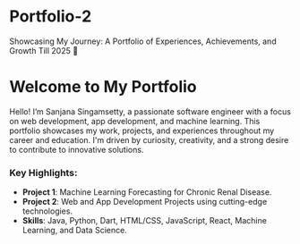 # Portfolio-2
Showcasing My Journey: A Portfolio of Experiences, Achievements, and Growth Till 2025 🚀
# Welcome to My Portfolio

Hello! I’m Sanjana Singamsetty, a passionate software engineer with a focus on web development, app development, and machine learning. This portfolio showcases my work, projects, and experiences throughout my career and education. I'm driven by curiosity, creativity, and a strong desire to contribute to innovative solutions.

### Key Highlights:
- **Project 1**: Machine Learning Forecasting for Chronic Renal Disease.
- **Project 2**: Web and App Development Projects using cutting-edge technologies.
- **Skills**: Java, Python, Dart, HTML/CSS, JavaScript, React, Machine Learning, and Data Science.


